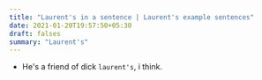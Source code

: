 ```yaml
---
title: "Laurent's in a sentence | Laurent's example sentences"
date: 2021-01-20T19:57:50+05:30
draft: falses
summary: "Laurent's"
---
```

- He's a friend of dick `laurent's`, i think.
                 
